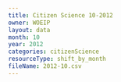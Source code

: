 ```yaml
---
title: Citizen Science 10-2012
owner: WOEIP
layout: data
month: 10
year: 2012
categories: citizenScience
resourceType: shift_by_month
fileName: 2012-10.csv
---
```

